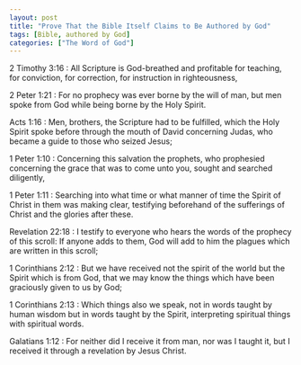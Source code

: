 ```yaml
---
layout: post
title: "Prove That the Bible Itself Claims to Be Authored by God"
tags: [Bible, authored by God]
categories: ["The Word of God"]
---
```


2 Timothy 3:16
: All Scripture is God-breathed and profitable for teaching, for conviction, for correction, for instruction in righteousness,

2 Peter 1:21
: For no prophecy was ever borne by the will of man, but men spoke from God while being borne by the Holy Spirit.

Acts 1:16
: Men, brothers, the Scripture had to be fulfilled, which the Holy Spirit spoke before through the mouth of David concerning Judas, who became a guide to those who seized Jesus;

1 Peter 1:10
: Concerning this salvation the prophets, who prophesied concerning the grace that was to come unto you, sought and searched diligently,

1 Peter 1:11
: Searching into what time or what manner of time the Spirit of Christ in them was making clear, testifying beforehand of the sufferings of Christ and the glories after these.

Revelation 22:18
: I testify to everyone who hears the words of the prophecy of this scroll: If anyone adds to them, God will add to him the plagues which are written in this scroll;

1 Corinthians 2:12
: But we have received not the spirit of the world but the Spirit which is from God, that we may know the things which have been graciously given to us by God;

1 Corinthians 2:13
: Which things also we speak, not in words taught by human wisdom but in words taught by the Spirit, interpreting spiritual things with spiritual words.

Galatians 1:12
: For neither did I receive it from man, nor was I taught it, but I received it through a revelation by Jesus Christ.
